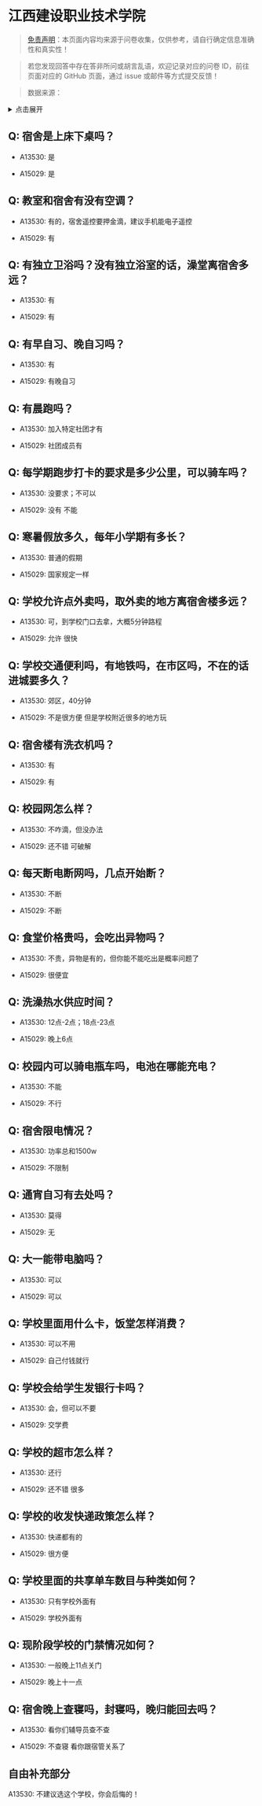 # 江西建设职业技术学院

> [免责声明](https://colleges.chat/#_3)：本页面内容均来源于问卷收集，仅供参考，请自行确定信息准确性和真实性！

> 若您发现回答中存在答非所问或胡言乱语，欢迎记录对应的问卷 ID，前往页面对应的 GitHub 页面，通过 issue 或邮件等方式提交反馈！

> 数据来源：

<details><summary>点击展开</summary>
<ul>
<li>A13530: 匿名 (2022 年 06 月)</li>
<li>A15029: 匿名 (2022 年 07 月)</li>
</ul>
</details>

## Q: 宿舍是上床下桌吗？

- A13530: 是

- A15029: 是

## Q: 教室和宿舍有没有空调？

- A13530: 有的，宿舍遥控要押金滴，建议手机能电子遥控

- A15029: 有

## Q: 有独立卫浴吗？没有独立浴室的话，澡堂离宿舍多远？

- A13530: 有

- A15029: 有

## Q: 有早自习、晚自习吗？

- A13530: 有

- A15029: 有晚自习

## Q: 有晨跑吗？

- A13530: 加入特定社团才有

- A15029: 社团成员有

## Q: 每学期跑步打卡的要求是多少公里，可以骑车吗？

- A13530: 没要求；不可以

- A15029: 没有 不能

## Q: 寒暑假放多久，每年小学期有多长？

- A13530: 普通的假期

- A15029: 国家规定一样

## Q: 学校允许点外卖吗，取外卖的地方离宿舍楼多远？

- A13530: 可，到学校门口去拿，大概5分钟路程

- A15029: 允许 很快

## Q: 学校交通便利吗，有地铁吗，在市区吗，不在的话进城要多久？

- A13530: 郊区，40分钟

- A15029: 不是很方便 但是学校附近很多的地方玩

## Q: 宿舍楼有洗衣机吗？

- A13530: 有

- A15029: 有

## Q: 校园网怎么样？

- A13530: 不咋滴，但没办法

- A15029: 还不错 可破解

## Q: 每天断电断网吗，几点开始断？

- A13530: 不断

- A15029: 不断

## Q: 食堂价格贵吗，会吃出异物吗？

- A13530: 不贵，异物是有的，但你能不能吃出是概率问题了

- A15029: 很便宜

## Q: 洗澡热水供应时间？

- A13530: 12点-2点；18点-23点

- A15029: 晚上6点

## Q: 校园内可以骑电瓶车吗，电池在哪能充电？

- A13530: 不能

- A15029: 不行

## Q: 宿舍限电情况？

- A13530: 功率总和1500w

- A15029: 不限制

## Q: 通宵自习有去处吗？

- A13530: 莫得

- A15029: 无

## Q: 大一能带电脑吗？

- A13530: 可以

- A15029: 可以

## Q: 学校里面用什么卡，饭堂怎样消费？

- A13530: 可以不用

- A15029: 自己付钱就行

## Q: 学校会给学生发银行卡吗？

- A13530: 会，但可以不要

- A15029: 交学费

## Q: 学校的超市怎么样？

- A13530: 还行

- A15029: 还不错 很多

## Q: 学校的收发快递政策怎么样？

- A13530: 快递都有的

- A15029: 很方便

## Q: 学校里面的共享单车数目与种类如何？

- A13530: 只有学校外面有

- A15029: 学校外面有

## Q: 现阶段学校的门禁情况如何？

- A13530: 一般晚上11点关门

- A15029: 晚上十一点

## Q: 宿舍晚上查寝吗，封寝吗，晚归能回去吗？

- A13530: 看你们辅导员查不查

- A15029: 不查寝 看你跟宿管关系了

## 自由补充部分

A13530: 不建议选这个学校，你会后悔的！